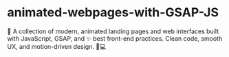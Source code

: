# animated-webpages-with-GSAP-JS
🎨 A collection of modern, animated landing pages and web interfaces built with JavaScript, GSAP, and ✨ best front-end practices. Clean code, smooth UX, and motion-driven design. 🚀💻

